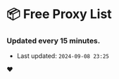 # :package: Free Proxy List
### Updated every 15 minutes.

- Last updated: `2024-09-08 23:25`

:heart:
